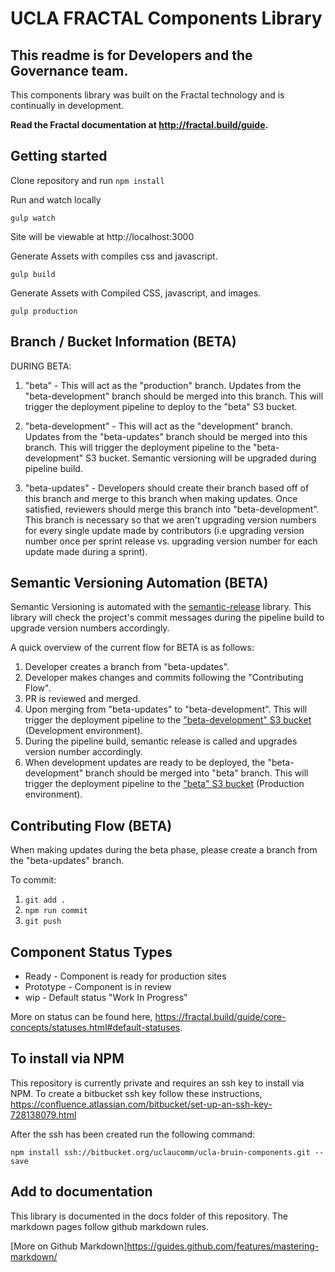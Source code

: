# UCLA FRACTAL Components Library

## This readme is for Developers and the Governance team.

This components library was built on the Fractal technology and is continually in development.

**Read the Fractal documentation at http://fractal.build/guide.**

## Getting started

Clone repository and run `npm install`


Run and watch locally
```
gulp watch
```
Site will be viewable at http://localhost:3000


Generate Assets with compiles css and javascript.
```
gulp build
```

Generate Assets with Compiled CSS, javascript, and images.
```
gulp production
```

## Branch / Bucket Information (BETA)

DURING BETA:

1. "beta" - This will act as the "production" branch. Updates from the "beta-development" branch should be merged into this branch. This will trigger the deployment pipeline to deploy to the "beta" S3 bucket.

1. "beta-development" - This will act as the "development" branch. Updates from the "beta-updates" branch should be merged into this branch. This will trigger the deployment pipeline to the "beta-development" S3 bucket. Semantic versioning will be upgraded during pipeline build.

1. "beta-updates" - Developers should create their branch based off of this branch and merge to this branch when making updates. Once satisfied, reviewers should merge this branch into "beta-development". This branch is necessary so that we aren't upgrading version numbers for every single update made by contributors (i.e upgrading version number once per sprint release vs. upgrading version number for each update made during a sprint).

## Semantic Versioning Automation (BETA)

Semantic Versioning is automated with the [semantic-release](https://github.com/semantic-release/semantic-release) library. This library will check the project's commit messages during the pipeline build to upgrade version numbers accordingly.

A quick overview of the current flow for BETA is as follows:

1. Developer creates a branch from "beta-updates".
1. Developer makes changes and commits following the "Contributing Flow".
1. PR is reviewed and merged.
1. Upon merging from "beta-updates" to "beta-development". This will trigger the deployment pipeline to the ["beta-development" S3 bucket](https://s3.console.aws.amazon.com/s3/buckets/beta-development-ucla-fractal/public/?region=us-west-1&tab=overview) (Development environment).
1. During the pipeline build, semantic release is called and upgrades version number accordingly.
1. When development updates are ready to be deployed, the "beta-development" branch should be merged into "beta" branch. This will trigger the deployment pipeline to the ["beta" S3 bucket](https://s3.console.aws.amazon.com/s3/buckets/beta-ucla-fractal/public/?region=us-west-1&tab=overview) (Production environment).

## Contributing Flow (BETA)

When making updates during the beta phase, please create a branch from the "beta-updates" branch.

To commit:

1. `git add .`
1. `npm run commit`  <!-- Answer questions to generate commit message -->
1. `git push`

## Component Status Types

- Ready - Component is ready for production sites
- Prototype - Component is in review
- wip - Default status "Work In Progress"

More on status can be found here, https://fractal.build/guide/core-concepts/statuses.html#default-statuses.

## To install via NPM

This repository is currently private and requires an ssh key to install via NPM. To create a bitbucket ssh key follow these instructions, https://confluence.atlassian.com/bitbucket/set-up-an-ssh-key-728138079.html

After the ssh has been created run the following command:

```
npm install ssh://bitbucket.org/uclaucomm/ucla-bruin-components.git --save
```

## Add to documentation

This library is documented in the docs folder of this repository. The markdown pages follow github markdown rules.

[More on Github Markdown]https://guides.github.com/features/mastering-markdown/
